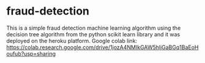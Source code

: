 # fraud-detection

This is a simple fraud detection machine learning algorithm using the decision tree algorithm from the python scikit learn library and it was deployed on the heroku platform.
Google colab link: https://colab.research.google.com/drive/1jozA4NMIkGAW5hljGaBGq1BaEoHoufub?usp=sharing
